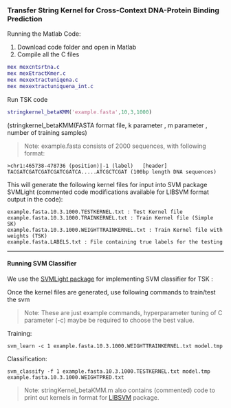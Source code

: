 ### Transfer String Kernel for Cross-Context DNA-Protein Binding Prediction 

Running the Matlab Code:

1. Download code folder and open in Matlab
2. Compile all the C files
```matlab
mex mexcntsrtna.c
mex mexEtractKmer.c
mex mexextractuniqena.c
mex mexextractuniquena_int.c
```

Run TSK code
```matlab
stringkernel_betaKMM('example.fasta',10,3,1000)
```
(stringkernel_betaKMM(FASTA format file, k parameter , m parameter , number of training samples)

>Note: example.fasta consists of 2000 sequences, with following format:
```
>chr1:465738-478736 (position)|-1 (label)   [header]
TACGATCGATCGATCGATCGATCA.....ATCGCTCGAT (100bp length DNA sequences)
```

This will generate the following kernel files for input into SVM package SVMLight (commented code modifications available for LIBSVM format output in the code):

```
example.fasta.10.3.1000.TESTKERNEL.txt : Test Kernel file
example.fasta.10.3.1000.TRAINKERNEL.txt : Train Kernel file (Simple SK)
example.fasta.10.3.1000.WEIGHTTRAINKERNEL.txt : Train Kernel file with weights (TSK)
example.fasta.LABELS.txt : File containing true labels for the testing
```

***

#### Running SVM Classifier

We use the [SVMLight package](http://svmlight.joachims.org/) for implementing SVM classifier for TSK :

Once the kernel files are generated, use following commands to train/test the svm
>Note: These are just example commands, hyperparameter tuning of C parameter (-c) maybe be required to choose the best value.

Training:
```
svm_learn -c 1 example.fasta.10.3.1000.WEIGHTTRAINKERNEL.txt model.tmp
```
Classification:
```
svm_classify -f 1 example.fasta.10.3.1000.TESTKERNEL.txt model.tmp example.fasta.10.3.1000.WEIGHTPRED.txt
```

>Note: stringKernel_betaKMM.m also contains (commented) code to print out kernels in format for [LIBSVM](https://www.csie.ntu.edu.tw/~cjlin/libsvm/) package.
